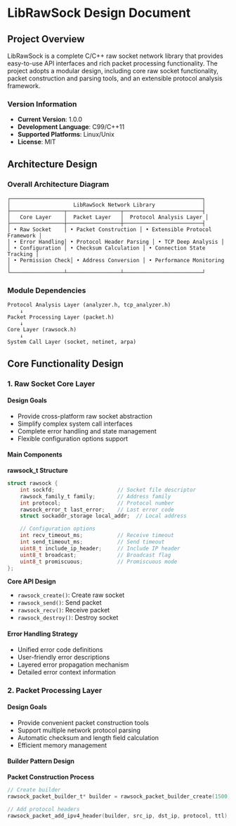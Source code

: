 # LibRawSock Design Document

## Project Overview

LibRawSock is a complete C/C++ raw socket network library that provides easy-to-use API interfaces and rich packet processing functionality. The project adopts a modular design, including core raw socket functionality, packet construction and parsing tools, and an extensible protocol analysis framework.

### Version Information
- **Current Version**: 1.0.0
- **Development Language**: C99/C++11
- **Supported Platforms**: Linux/Unix
- **License**: MIT

## Architecture Design

### Overall Architecture Diagram

```
┌─────────────────────────────────────────────────────────────┐
│                    LibRawSock Network Library               │
├─────────────────┬─────────────────┬─────────────────────────┤
│   Core Layer    │  Packet Layer   │  Protocol Analysis Layer │
├─────────────────┼─────────────────┼─────────────────────────┤
│ • Raw Socket    │ • Packet Construction │ • Extensible Protocol Framework │
│ • Error Handling│ • Protocol Header Parsing │ • TCP Deep Analysis │
│ • Configuration │ • Checksum Calculation │ • Connection State Tracking │
│ • Permission Check│ • Address Conversion │ • Performance Monitoring │
└─────────────────┴─────────────────┴─────────────────────────┘
```

### Module Dependencies

```
Protocol Analysis Layer (analyzer.h, tcp_analyzer.h)
    ↓
Packet Processing Layer (packet.h)
    ↓
Core Layer (rawsock.h)
    ↓
System Call Layer (socket, netinet, arpa)
```

## Core Functionality Design

### 1. Raw Socket Core Layer

#### Design Goals
- Provide cross-platform raw socket abstraction
- Simplify complex system call interfaces
- Complete error handling and state management
- Flexible configuration options support

#### Main Components

**rawsock_t Structure**
```c
struct rawsock {
    int sockfd;                    // Socket file descriptor
    rawsock_family_t family;       // Address family
    int protocol;                  // Protocol number
    rawsock_error_t last_error;    // Last error code
    struct sockaddr_storage local_addr;  // Local address

    // Configuration options
    int recv_timeout_ms;           // Receive timeout
    int send_timeout_ms;           // Send timeout
    uint8_t include_ip_header;     // Include IP header
    uint8_t broadcast;             // Broadcast flag
    uint8_t promiscuous;           // Promiscuous mode
};
```

**Core API Design**
- `rawsock_create()`: Create raw socket
- `rawsock_send()`: Send packet
- `rawsock_recv()`: Receive packet
- `rawsock_destroy()`: Destroy socket

#### Error Handling Strategy
- Unified error code definitions
- User-friendly error descriptions
- Layered error propagation mechanism
- Detailed error context information

### 2. Packet Processing Layer

#### Design Goals
- Provide convenient packet construction tools
- Support multiple network protocol parsing
- Automatic checksum and length field calculation
- Efficient memory management

#### Builder Pattern Design

**Packet Construction Process**
```c
// Create builder
rawsock_packet_builder_t* builder = rawsock_packet_builder_create(1500);

// Add protocol headers
rawsock_packet_add_ipv4_header(builder, src_ip, dst_ip, protocol, ttl);
```
